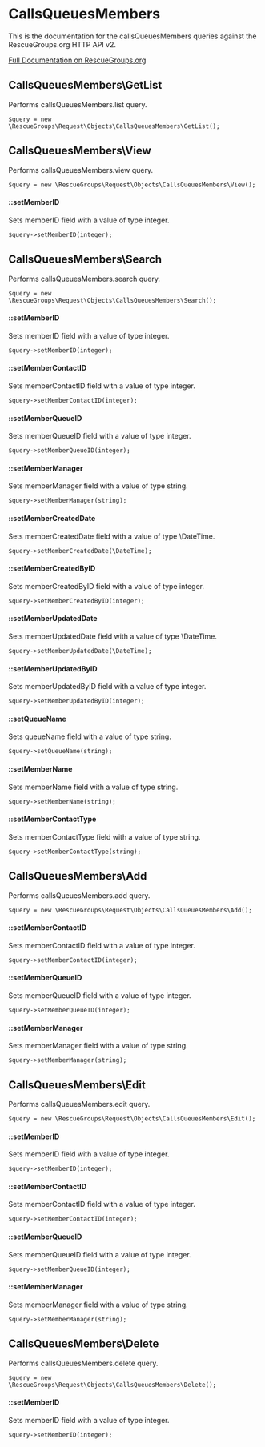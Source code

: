 # CallsQueuesMembers

This is the documentation for the callsQueuesMembers queries against the RescueGroups.org HTTP API v2.

[Full Documentation on RescueGroups.org](https://userguide.rescuegroups.org/display/APIDG/Object+definitions#Objectdefinitions-callsQueuesMembers)

## CallsQueuesMembers\GetList

Performs callsQueuesMembers.list query.

    $query = new \RescueGroups\Request\Objects\CallsQueuesMembers\GetList();



## CallsQueuesMembers\View

Performs callsQueuesMembers.view query.

    $query = new \RescueGroups\Request\Objects\CallsQueuesMembers\View();

#### ::setMemberID

Sets memberID field with a value of type integer.

    $query->setMemberID(integer);



## CallsQueuesMembers\Search

Performs callsQueuesMembers.search query.

    $query = new \RescueGroups\Request\Objects\CallsQueuesMembers\Search();

#### ::setMemberID

Sets memberID field with a value of type integer.

    $query->setMemberID(integer);

#### ::setMemberContactID

Sets memberContactID field with a value of type integer.

    $query->setMemberContactID(integer);

#### ::setMemberQueueID

Sets memberQueueID field with a value of type integer.

    $query->setMemberQueueID(integer);

#### ::setMemberManager

Sets memberManager field with a value of type string.

    $query->setMemberManager(string);

#### ::setMemberCreatedDate

Sets memberCreatedDate field with a value of type \DateTime.

    $query->setMemberCreatedDate(\DateTime);

#### ::setMemberCreatedByID

Sets memberCreatedByID field with a value of type integer.

    $query->setMemberCreatedByID(integer);

#### ::setMemberUpdatedDate

Sets memberUpdatedDate field with a value of type \DateTime.

    $query->setMemberUpdatedDate(\DateTime);

#### ::setMemberUpdatedByID

Sets memberUpdatedByID field with a value of type integer.

    $query->setMemberUpdatedByID(integer);

#### ::setQueueName

Sets queueName field with a value of type string.

    $query->setQueueName(string);

#### ::setMemberName

Sets memberName field with a value of type string.

    $query->setMemberName(string);

#### ::setMemberContactType

Sets memberContactType field with a value of type string.

    $query->setMemberContactType(string);



## CallsQueuesMembers\Add

Performs callsQueuesMembers.add query.

    $query = new \RescueGroups\Request\Objects\CallsQueuesMembers\Add();

#### ::setMemberContactID

Sets memberContactID field with a value of type integer.

    $query->setMemberContactID(integer);

#### ::setMemberQueueID

Sets memberQueueID field with a value of type integer.

    $query->setMemberQueueID(integer);

#### ::setMemberManager

Sets memberManager field with a value of type string.

    $query->setMemberManager(string);



## CallsQueuesMembers\Edit

Performs callsQueuesMembers.edit query.

    $query = new \RescueGroups\Request\Objects\CallsQueuesMembers\Edit();

#### ::setMemberID

Sets memberID field with a value of type integer.

    $query->setMemberID(integer);

#### ::setMemberContactID

Sets memberContactID field with a value of type integer.

    $query->setMemberContactID(integer);

#### ::setMemberQueueID

Sets memberQueueID field with a value of type integer.

    $query->setMemberQueueID(integer);

#### ::setMemberManager

Sets memberManager field with a value of type string.

    $query->setMemberManager(string);



## CallsQueuesMembers\Delete

Performs callsQueuesMembers.delete query.

    $query = new \RescueGroups\Request\Objects\CallsQueuesMembers\Delete();

#### ::setMemberID

Sets memberID field with a value of type integer.

    $query->setMemberID(integer);





